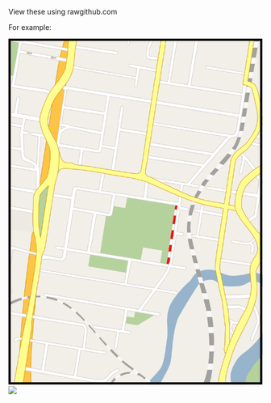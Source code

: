 View these using rawgithub.com

For example:

![Google Maps Day.svg](https://github.com/phluid61/tomtom/blob/master/scheme-previews/svg/Google%20Maps%20Day.svg)
<img src="https://rawgithub.com/phluid61/tomtom/master/scheme-previews/svg/Google%20Maps%20Day.svg" width="300">
